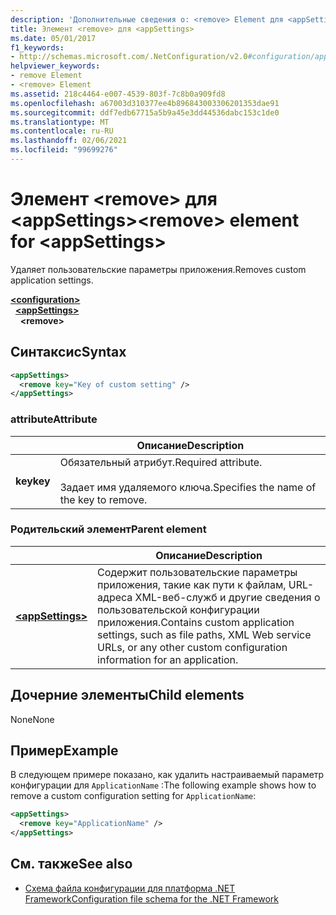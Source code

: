 ```yaml
---
description: 'Дополнительные сведения о: <remove> Element для <appSettings>'
title: Элемент <remove> для <appSettings>
ms.date: 05/01/2017
f1_keywords:
- http://schemas.microsoft.com/.NetConfiguration/v2.0#configuration/appSettings/remove
helpviewer_keywords:
- remove Element
- <remove> Element
ms.assetid: 218c4464-e007-4539-803f-7c8b0a909fd8
ms.openlocfilehash: a67003d310377ee4b896843003306201353dae91
ms.sourcegitcommit: ddf7edb67715a5b9a45e3dd44536dabc153c1de0
ms.translationtype: MT
ms.contentlocale: ru-RU
ms.lasthandoff: 02/06/2021
ms.locfileid: "99699276"
---
```

# <a name="remove-element-for-appsettings"></a><span data-ttu-id="26424-103">Элемент \<remove> для \<appSettings></span><span class="sxs-lookup"><span data-stu-id="26424-103">\<remove> element for \<appSettings></span></span>

<span data-ttu-id="26424-104">Удаляет пользовательские параметры приложения.</span><span class="sxs-lookup"><span data-stu-id="26424-104">Removes custom application settings.</span></span>

[**\<configuration>**](../configuration-element.md)\
&nbsp;&nbsp;[**\<appSettings>**](appsettings-element-for-configuration.md)\
&nbsp;&nbsp;&nbsp;&nbsp;**\<remove>**

## <a name="syntax"></a><span data-ttu-id="26424-105">Синтаксис</span><span class="sxs-lookup"><span data-stu-id="26424-105">Syntax</span></span>

```xml
<appSettings>
  <remove key="Key of custom setting" />
</appSettings>
```

### <a name="attribute"></a><span data-ttu-id="26424-106">attribute</span><span class="sxs-lookup"><span data-stu-id="26424-106">Attribute</span></span>

|         | <span data-ttu-id="26424-107">Описание</span><span class="sxs-lookup"><span data-stu-id="26424-107">Description</span></span> |
| ------- | ----------- |
| <span data-ttu-id="26424-108">**key**</span><span class="sxs-lookup"><span data-stu-id="26424-108">**key**</span></span> | <span data-ttu-id="26424-109">Обязательный атрибут.</span><span class="sxs-lookup"><span data-stu-id="26424-109">Required attribute.</span></span><br><br><span data-ttu-id="26424-110">Задает имя удаляемого ключа.</span><span class="sxs-lookup"><span data-stu-id="26424-110">Specifies the name of the key to remove.</span></span> |

### <a name="parent-element"></a><span data-ttu-id="26424-111">Родительский элемент</span><span class="sxs-lookup"><span data-stu-id="26424-111">Parent element</span></span>

|     | <span data-ttu-id="26424-112">Описание</span><span class="sxs-lookup"><span data-stu-id="26424-112">Description</span></span> |
| --- | ----------- |
| [**\<appSettings>**](appsettings-element-for-configuration.md) | <span data-ttu-id="26424-113">Содержит пользовательские параметры приложения, такие как пути к файлам, URL-адреса XML-веб-служб и другие сведения о пользовательской конфигурации приложения.</span><span class="sxs-lookup"><span data-stu-id="26424-113">Contains custom application settings, such as file paths, XML Web service URLs, or any other custom configuration information for an application.</span></span> |

## <a name="child-elements"></a><span data-ttu-id="26424-114">Дочерние элементы</span><span class="sxs-lookup"><span data-stu-id="26424-114">Child elements</span></span>

<span data-ttu-id="26424-115">None</span><span class="sxs-lookup"><span data-stu-id="26424-115">None</span></span>

## <a name="example"></a><span data-ttu-id="26424-116">Пример</span><span class="sxs-lookup"><span data-stu-id="26424-116">Example</span></span>

<span data-ttu-id="26424-117">В следующем примере показано, как удалить настраиваемый параметр конфигурации для `ApplicationName` :</span><span class="sxs-lookup"><span data-stu-id="26424-117">The following example shows how to remove a custom configuration setting for `ApplicationName`:</span></span>

```xml
<appSettings>
  <remove key="ApplicationName" />
</appSettings>
```

## <a name="see-also"></a><span data-ttu-id="26424-118">См. также</span><span class="sxs-lookup"><span data-stu-id="26424-118">See also</span></span>

- [<span data-ttu-id="26424-119">Схема файла конфигурации для платформа .NET Framework</span><span class="sxs-lookup"><span data-stu-id="26424-119">Configuration file schema for the .NET Framework</span></span>](../index.md)
